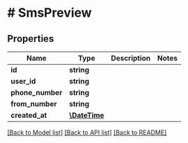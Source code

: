 # # SmsPreview

## Properties

Name | Type | Description | Notes
------------ | ------------- | ------------- | -------------
**id** | **string** |  | 
**user_id** | **string** |  | 
**phone_number** | **string** |  | 
**from_number** | **string** |  | 
**created_at** | [**\DateTime**](\DateTime) |  | 

[[Back to Model list]](../../README#documentation-for-models) [[Back to API list]](../../README#documentation-for-api-endpoints) [[Back to README]](../../README)


